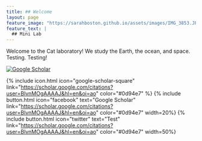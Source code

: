 ```yaml
---
title: ## Welcome
layout: page
feature_image: "https://sarahboston.github.io/assets/images/IMG_3853.JPG"
feature_text: |
  ## Mini Lab
---
```


Welcome to the Cat laboratory! We study the Earth, the ocean, and space. Testing. Testing!

<a href="https://scholar.google.com/citations?user=BlvnMOgAAAAJ&hl=en&oi=ao" style="background: none"><img src="https://www.sarahboston.github.io/assets/images/googlescholar_icon" alt="Google Scholar"></a>

{% include icon.html icon="google-scholar-square" link="https://scholar.google.com/citations?user=BlvnMOgAAAAJ&hl=en&oi=ao" color="#0d94e7" %}
{% include button.html icon="facebook" text="Google Scholar" link="https://scholar.google.com/citations?user=BlvnMOgAAAAJ&hl=en&oi=ao" color="#0d94e7" width=20%}
{% include button.html icon="twitter" text="Test" link="https://scholar.google.com/citations?user=BlvnMOgAAAAJ&hl=en&oi=ao" color="#0d94e7" width=50%}